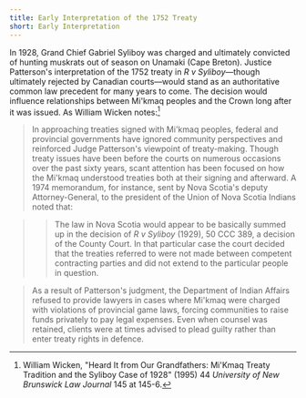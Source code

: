 ```yaml
---
title: Early Interpretation of the 1752 Treaty
short: Early Interpretation
---
```



In 1928, Grand Chief Gabriel Syliboy was charged and ultimately convicted of hunting muskrats out of season on Unamaki (Cape Breton). Justice Patterson's interpretation of the 1752 treaty in *R v Syliboy*—though ultimately rejected by Canadian courts—would stand as an authoritative common law precedent for many years to come. The decision would influence relationships between Mi'kmaq peoples and the Crown long after it was issued. As William Wicken notes:[^wicken1995]

> In approaching treaties signed with Mi'kmaq peoples, federal and provincial governments have ignored community perspectives and reinforced Judge Patterson's viewpoint of treaty-making. Though treaty issues have been before the courts on numerous occasions over the past sixty years, scant attention has been focused on how the Mi'kmaq understood treaties both at their signing and afterward. A 1974 memorandum, for instance, sent by Nova Scotia's deputy Attorney-General, to the president of the Union of Nova Scotia Indians noted that:

>> The law in Nova Scotia would appear to be basically summed up in the decision of *R v Syliboy* (1929), 50 CCC 389, a decision of the County Court. In that particular case the court decided that the treaties referred to were not made between competent contracting parties and did not extend to the particular people in question.

> As a result of Patterson's judgment, the Department of Indian Affairs refused to provide lawyers in cases where Mi'kmaq were charged with violations of provincial game laws, forcing communities to raise funds privately to pay legal expenses. Even when counsel was retained, clients were at times advised to plead guilty rather than enter treaty rights in defence.

[^wicken1995]: William Wicken, "Heard It from Our Grandfathers: Mi'Kmaq Treaty Tradition and the Syliboy Case of 1928" (1995) 44 *University of New Brunswick Law Journal* 145 at 145-6.
